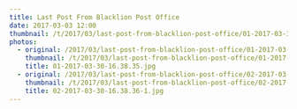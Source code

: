 ```yaml
---
title: Last Post From Blacklion Post Office
date: 2017-03-03 12:00
thumbnail: /t/2017/03/last-post-from-blacklion-post-office/01-2017-03-30-16.38.35.jpg
photos:
  - original: /2017/03/last-post-from-blacklion-post-office/01-2017-03-30-16.38.35.jpg
    thumbnail: /t/2017/03/last-post-from-blacklion-post-office/01-2017-03-30-16.38.35.jpg
    title: 01-2017-03-30-16.38.35.jpg
  - original: /2017/03/last-post-from-blacklion-post-office/02-2017-03-30-16.38.36-1.jpg
    thumbnail: /t/2017/03/last-post-from-blacklion-post-office/02-2017-03-30-16.38.36-1.jpg
    title: 02-2017-03-30-16.38.36-1.jpg
---
```

